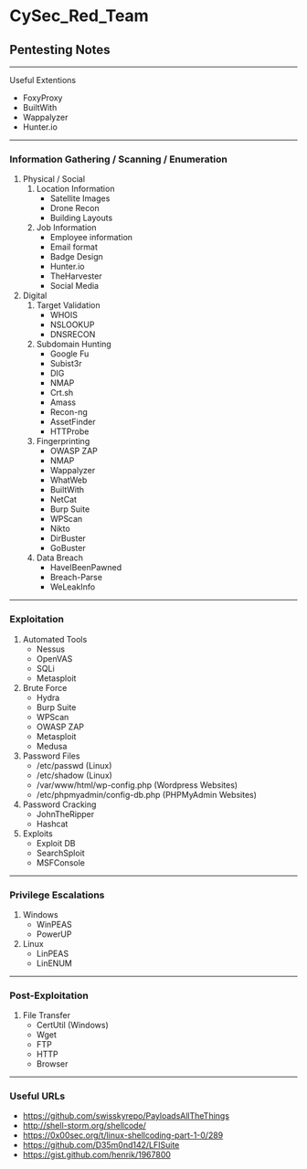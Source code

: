 # CySec_Red_Team

## Pentesting Notes
***
Useful Extentions
- FoxyProxy
- BuiltWith
- Wappalyzer
- Hunter.io
***
### Information Gathering / Scanning / Enumeration
1. Physical / Social
    1. Location Information
        - Satellite Images
        - Drone Recon
        - Building Layouts
    1. Job Information
        - Employee information
        - Email format
        - Badge Design
        - Hunter.io
        - TheHarvester
        - Social Media
1. Digital
    1. Target Validation
        - WHOIS
        - NSLOOKUP
        - DNSRECON
    1. Subdomain Hunting
        - Google Fu
        - Subist3r
        - DIG
        - NMAP
        - Crt.sh
        - Amass
        - Recon-ng
        - AssetFinder
        - HTTProbe
    1. Fingerprinting
        - OWASP ZAP
        - NMAP
        - Wappalyzer
        - WhatWeb
        - BuiltWith
        - NetCat
        - Burp Suite
        - WPScan
        - Nikto
        - DirBuster
        - GoBuster
    1. Data Breach
        - HaveIBeenPawned
        - Breach-Parse
        - WeLeakInfo
*** 
### Exploitation
1. Automated Tools
    - Nessus
    - OpenVAS
    - SQLi
    - Metasploit
1. Brute Force
    - Hydra
    - Burp Suite
    - WPScan
    - OWASP ZAP
    - Metasploit
    - Medusa
1. Password Files
    - /etc/passwd (Linux)
    - /etc/shadow (Linux)
    - /var/www/html/wp-config.php (Wordpress Websites)
    - /etc/phpmyadmin/config-db.php (PHPMyAdmin Websites)
1. Password Cracking
    - JohnTheRipper
    - Hashcat
1. Exploits
    - Exploit DB
    - SearchSploit
    - MSFConsole
***
### Privilege Escalations
1. Windows
    - WinPEAS
    - PowerUP
1. Linux
    - LinPEAS
    - LinENUM
***
### Post-Exploitation
1. File Transfer
    - CertUtil (Windows)
    - Wget
    - FTP
    - HTTP
    - Browser
***
### Useful URLs
- https://github.com/swisskyrepo/PayloadsAllTheThings
- http://shell-storm.org/shellcode/
- https://0x00sec.org/t/linux-shellcoding-part-1-0/289
- https://github.com/D35m0nd142/LFISuite
- https://gist.github.com/henrik/1967800